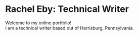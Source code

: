 <h1>Rachel Eby: Technical Writer</h1>
<p>Welcome to my online portfolio!<br>
I am a technical writer based out of Harrisburg, Pennsylvania.</p>
